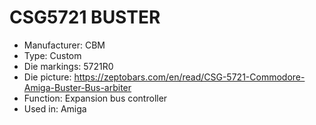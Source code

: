 # CSG5721 BUSTER

 * Manufacturer: CBM
 * Type: Custom
 * Die markings: 5721R0
 * Die picture: https://zeptobars.com/en/read/CSG-5721-Commodore-Amiga-Buster-Bus-arbiter
 * Function: Expansion bus controller
 * Used in: Amiga
